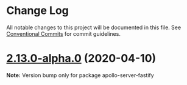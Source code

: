 # Change Log

All notable changes to this project will be documented in this file.
See [Conventional Commits](https://conventionalcommits.org) for commit guidelines.

# [2.13.0-alpha.0](https://github.com/apollographql/apollo-server/tree/master/packages/apollo-server-fastify/compare/apollo-server-fastify@2.12.0...apollo-server-fastify@2.13.0-alpha.0) (2020-04-10)

**Note:** Version bump only for package apollo-server-fastify

